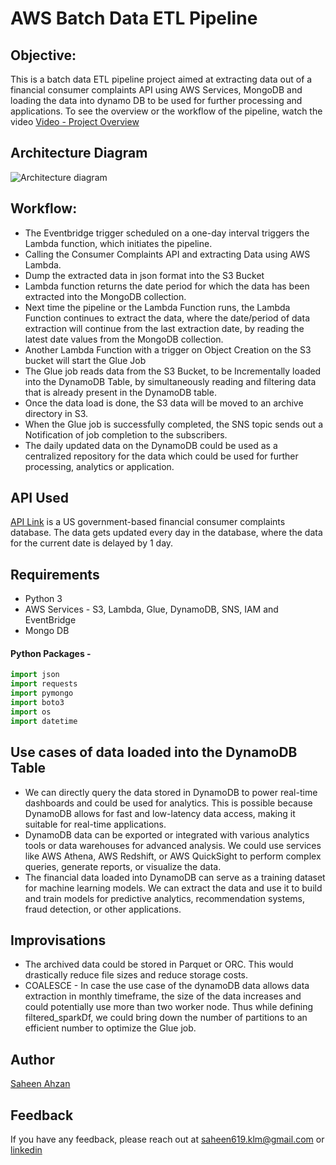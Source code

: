 # AWS Batch Data ETL Pipeline

## Objective:   
This is a batch data ETL pipeline project aimed at extracting data out of a financial consumer complaints API using AWS Services, MongoDB and loading the data into dynamo DB to be used for further processing and applications. To see the overview or the workflow of the pipeline, watch the video [Video - Project Overview](Project%20Overview%20-%20AWS%20Batch%20Data%20ETL%20Pipeline.mp4)

## Architecture Diagram
![Architecture diagram](https://github.com/saheen619/AWS-Batch-Data-ETL-Pipeline-V2/blob/main/architecture-diagram.jpg?raw=true)

## Workflow:

* The Eventbridge trigger scheduled on a one-day interval triggers the Lambda function, which initiates the pipeline.
* Calling the Consumer Complaints API and extracting Data using AWS Lambda.
* Dump the extracted data in json format into the S3 Bucket
* Lambda function returns the date period for which the data has been extracted into the MongoDB collection.
* Next time the pipeline or the Lambda Function runs, the Lambda Function continues to extract the data, where the date/period of data extraction will continue from the last extraction date, by reading the latest date values from the MongoDB collection.
* Another Lambda Function with a trigger on Object Creation on the S3 bucket will start the Glue Job 
* The Glue job reads data from the S3 Bucket, to be Incrementally loaded into the DynamoDB Table, by simultaneously reading and filtering data that is already present in the DynamoDB table.
* Once the data load is done, the S3 data will be moved to an archive directory in S3.
* When the Glue job is successfully completed, the SNS topic sends out a Notification of job completion to the subscribers.
* The daily updated data on the DynamoDB could be used as a centralized repository for the data which could be used for further processing, analytics or application.

## API Used
[API Link](https://www.consumerfinance.gov/data-research/consumer-complaints/) is a US government-based financial consumer complaints database. The data gets updated every day in the database, where the data for the current date is delayed by 1 day.


## Requirements
* Python 3   
* AWS Services - S3, Lambda, Glue, DynamoDB, SNS, IAM and EventBridge    
* Mongo DB   
#### Python Packages - 
```python
import json
import requests
import pymongo
import boto3
import os
import datetime
```
## Use cases of data loaded into the DynamoDB Table

* We can directly query the data stored in DynamoDB to power real-time dashboards and could be used for analytics. This is possible because DynamoDB allows for fast and low-latency data access, making it suitable for real-time applications.
* DynamoDB data can be exported or integrated with various analytics tools or data warehouses for advanced analysis. We could use services like AWS Athena, AWS Redshift, or AWS QuickSight to perform complex queries, generate reports, or visualize the data.
* The financial data loaded into DynamoDB can serve as a training dataset for machine learning models. We can extract the data and use it to build and train models for predictive analytics, recommendation systems, fraud detection, or other applications.

## Improvisations

* The archived data could be stored in Parquet or ORC. This would drastically reduce file sizes and reduce storage costs.
* COALESCE - In case the use case of the dynamoDB data allows data extraction in monthly timeframe, the size of the data increases and could potentially use more than two worker node. Thus while defining filtered_sparkDf, we could bring down the number of partitions to an efficient number to optimize the Glue job.
  

## Author

[Saheen Ahzan](https://github.com/saheen619)


## Feedback

If you have any feedback, please reach out at saheen619.klm@gmail.com or [linkedin](https://www.linkedin.com/in/saheenahzan/)
